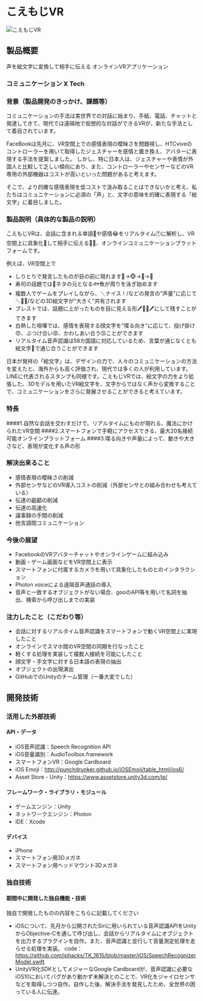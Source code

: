 # こえもじVR

![こえもじVR](https://github.com/jphacks/TK_1615/blob/master/Image/koemojiVR_logo.png)

## 製品概要
声を絵文字に変換して相手に伝える オンラインVRアプリケーション

### コミュニケーション X Tech

### 背景（製品開発のきっかけ、課題等）
コミュニケーションの手法は実世界での対話に始まり、手紙、電話、チャットと発達してきて、現代では遠隔地で仮想的な対話ができるVRが、新たな手法として着目されています。

FaceBookは先月に、VR空間上での感情表現の曖昧さを問題視し、HTCviveのコントローラーを用いて取得したジェスチャーを感情と置き換え、アバターに表現する手法を提案しました。
しかし、特に日本人は、ジェスチャーや表情が外国人と比較して乏しい傾向にあり、また、コントローラーやセンサーなどのVR専用の外部機器はコストが高いといった問題があると考えます。

そこで、より的確な感情表現を低コストで汲み取ることはできないかと考え、私たちはコミュニケーションに必須の「声」と、文字の意味を的確に表現する「絵文字」に着目しました。

### 製品説明（具体的な製品の説明）
こえもじVRは、会話に含まれる単語🐶や感情😂をリアルタイム🕐に解析し、VR空間上に具象化💫して相手に伝える🙏🏻、オンラインコミュニケーションプラットフォームです。

例えば、VR空間上で
* しりとりで発言したものが目の前に現れます🍎->🐵->🎺->🍞
* 寿司の話題では🍣ネタの元となる🐟魚が周りを泳ぎ始めます
* 複数人でゲームをプレイしながら、＼ナイス！/などの発言の”声量"に応じて＼👏🏻/などの3D絵文字が”大きく"共有されます
* ブレストでは、話題に上がったものを目に見える形🖊🍍🍎🖊にして残すことができます
* 白熱した喧嘩では、感情を表現する顔文字を"喋る向き"に応じて、投げ掛け😠、ぶつけ合い😡、かわしあい合う😣ことができます
* リアルタイム音声認識は58カ国語に対応しているため、言葉が通じなくとも絵文字🤗で通じ合うことができます

日本が発祥の「絵文字」は、デザインの力で、人々のコミュニケーションの方法を変えたと、海外からも高く評価され、現代では多くの人が利用しています。LINEに代表されるスタンプも同様です。こえもじVRでは、絵文字の力をより拡張した、3Dモデルを用いたVR絵文字を、文字からではなく声から変換することで、コミュニケーションをさらに発展させることができると考えています。


### 特長
####1.自然な会話を交わすだけで、リアルタイムにものが現れる、魔法にかけられたVR空間
####2.スマートフォンで手軽にアクセスできる、最大20名接続可能オンラインプラットフォーム
####3.喋る向きや声量によって、動きや大きさなど、表現が変化する声の形


### 解決出来ること
* 感情表現の曖昧さの削減
* 外部センサなどのVR導入コストの削減（外部センサとの組み合わせも考えている）
* 伝達の齟齬の削減
* 伝達の高速化
* 議事録の手間の削減
* 他言語間コミュニケーション

### 今後の展望
* FacebookのVRアバターチャットやオンラインゲームに組み込み
* 動画・ゲーム画面などをVR空間上に表示
* スマートフォンに付属するカメラを用いて具象化したものとのインタラクション
* Photon voiceによる遠隔音声通話の導入
* 音声と一致するオブジェクトがない場合、gooのAPI等を用いて名詞を抽出、検索から呼び出しまでの実装

### 注力したこと（こだわり等）
* 会話に対するリアルタイム音声認識をスマートフォンで動くVR空間上に実現したこと
* オンラインでスマホ間のVR空間の同期を行なったこと
* 軽くする処理を実装して複数人接続を可能にしたこと
* 顔文字・手文字に対する日本語の表現の抽出
* オブジェクトの出現演出
* GitHubでのUnityのチーム管理（一番大変でした）


## 開発技術
### 活用した外部技術
#### API・データ
* iOS音声認識：Speech Recognition API
* iOS音量識別：AudioToolbox.framework
* スマートフォンVR：Google Cardboard
* iOS Emoji：http://punchdrunker.github.io/iOSEmoji/table_html/ios6/
* Asset Store - Unity：https://www.assetstore.unity3d.com/jp/

#### フレームワーク・ライブラリ・モジュール
* ゲームエンジン：Unity
* ネットワークエンジン：Photon
* IDE：Xcode

#### デバイス
* iPhone
* スマートフォン用3Dメガネ
* スマートフォン用ヘッドマウント3Dメガネ

### 独自技術
#### 期間中に開発した独自機能・技術
独自で開発したものの内容をこちらに記載してください
* iOSについて、先月から公開されたSiriに用いられている音声認識APIをUnityからObjective-Cを通して呼び出し、会話からリアルタイムにオブジェクトを出力するプラグインを自作。また、音声認識と並行して音量測定処理を走らせる処理を実装。
code：https://github.com/jphacks/TK_1615/blob/master/iOS/SpeechRecognizerModel.swift
* UnityVR化SDKとしてメジャーなGoogle Cardboardが、音声認識に必要なiOS10においてバグがあり動かず未解決とのことで、VR化をジャイロセンサなどを取得しつつ自作。自作した後、解決手法を発見したため、全世界の困っている人に伝達。

